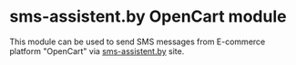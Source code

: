 # sms-assistent.by OpenCart module

This module can be used to send SMS messages from E-commerce platform "OpenCart" via [sms-assistent.by](http://sms-assistent.by) site.
